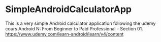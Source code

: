 # SimpleAndroidCalculatorApp
This is a very simple Android calculator application following the udemy cours Android N: From Beginner to  Paid Professional - Section 01.
https://www.udemy.com/learn-android/learn/v4/content

